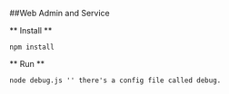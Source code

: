 ##Web Admin and Service

** Install **

    npm install

** Run **

    node debug.js '' there's a config file called debug.
